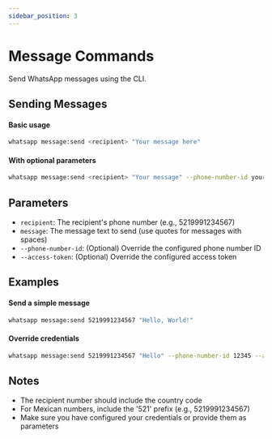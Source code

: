 ```yaml
---
sidebar_position: 3
---
```


# Message Commands

Send WhatsApp messages using the CLI.

## Sending Messages

#### Basic usage
```bash
whatsapp message:send <recipient> "Your message here"
```

#### With optional parameters

```bash
whatsapp message:send <recipient> "Your message" --phone-number-id your_id --access-token your_token    
```

## Parameters

- `recipient`: The recipient's phone number (e.g., 5219991234567)
- `message`: The message text to send (use quotes for messages with spaces)
- `--phone-number-id`: (Optional) Override the configured phone number ID
- `--access-token`: (Optional) Override the configured access token

## Examples

#### Send a simple message
    
```bash
whatsapp message:send 5219991234567 "Hello, World!"
```

#### Override credentials

```bash
whatsapp message:send 5219991234567 "Hello" --phone-number-id 12345 --access-token abc123
```

## Notes

- The recipient number should include the country code
- For Mexican numbers, include the '521' prefix (e.g., 5219991234567)
- Make sure you have configured your credentials or provide them as parameters